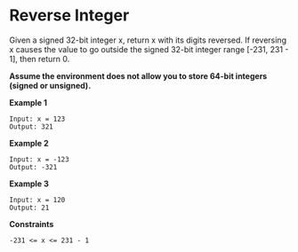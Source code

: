 # Reverse Integer
Given a signed 32-bit integer x, return x with its digits reversed. If reversing x causes the value to go outside the signed 32-bit integer range [-231, 231 - 1], then return 0.

**Assume the environment does not allow you to store 64-bit integers (signed or unsigned).**

**Example 1**
```
Input: x = 123
Output: 321
```
**Example 2**
```
Input: x = -123
Output: -321
```
**Example 3**
```
Input: x = 120
Output: 21
```
**Constraints**
```
-231 <= x <= 231 - 1
```